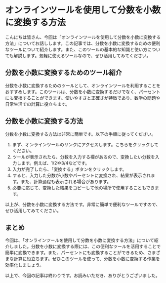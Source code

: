 オンラインツールを使用して分数を小数に変換する方法
=========================

こんにちは皆さん、今回は「オンラインツールを使用して分数を小数に変換する方法」についてお話しします。この記事では、分数を小数に変換するための便利なツールについて紹介します。また、このツールの基本的な知識と使い方についても解説します。気軽に使えるツールなので、ぜひ活用してみてください。

分数を小数に変換するためのツール紹介
------------------

分数を小数に変換するためのツールとして、オンラインツールを利用することをおすすめします。このツールは、分数を小数に変換するだけでなく、パーセントにも変換することができます。使いやすさと正確さが特徴であり、数学の問題や日常生活での計算に役立ちます。

分数を小数に変換する方法
------------

分数を小数に変換する方法は非常に簡単です。以下の手順に従ってください。

1. まず、オンラインツールのリンクにアクセスします。こちらをクリックしてください。
2. ツールが表示されたら、分数を入力する欄があるので、変換したい分数を入力します。例えば、1/2や3/4などです。
3. 入力が完了したら、「変換する」ボタンをクリックします。
4. すると、入力した分数が小数やパーセントに変換され、結果が表示されます。また、計算過程も表示される場合があります。
5. 必要に応じて、変換した結果をコピーして他の場所で使用することもできます。

以上が、分数を小数に変換する方法です。非常に簡単で便利なツールですので、ぜひ活用してみてください。

まとめ
---

今回は、「オンラインツールを使用して分数を小数に変換する方法」について紹介しました。分数を小数に変換する際には、この便利なツールを活用することで簡単に変換できます。また、パーセントにも変換することができるため、さまざまな計算に役立ちます。ぜひこのツールを使って、分数を小数に変換する作業を効率化しましょう。

以上で、今回の記事は終わりです。お読みいただき、ありがとうございました。